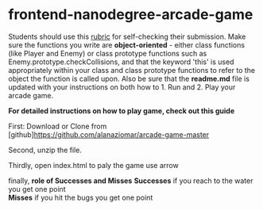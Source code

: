 frontend-nanodegree-arcade-game
===============================

Students should use this [rubric](https://review.udacity.com/#!/projects/2696458597/rubric) for self-checking their submission. Make sure the functions you write are **object-oriented** - either class functions (like Player and Enemy) or class prototype functions such as Enemy.prototype.checkCollisions, and that the keyword 'this' is used appropriately within your class and class prototype functions to refer to the object the function is called upon. Also be sure that the **readme.md** file is updated with your instructions on both how to 1. Run and 2. Play your arcade game.

**For detailed instructions on how to play game, check out this guide**

First:
Download or Clone  from [github]https://github.com/alanaziomar/arcade-game-master

Second,
unzip the file.

Thirdly,
open  index.html
to paly the game use arrow

finally,
**role of Successes and Misses**
**Successes** if you reach to the water you get one point  
**Misses** if you hit the bugs you get one point
